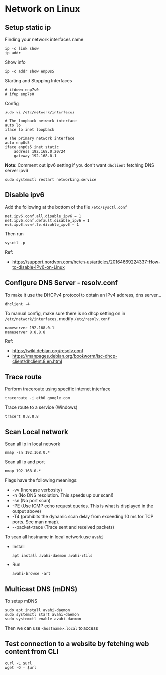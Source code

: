 # Network on Linux

## Setup static ip

Finding your network interfaces name
```
ip -c link show
ip addr
```
Show info
```
ip -c addr show enp0s5
```
Starting and Stopping Interfaces

    # ifdown enp7s0
    # ifup enp7s0

Config
```
sudo vi /etc/network/interfaces
```
```
# The loopback network interface
auto lo
iface lo inet loopback

# The primary network interface
auto enp0s5
iface enp0s5 inet static
    address 192.168.0.20/24
    gateway 192.168.0.1
```
**Note**: Comment out ipv6 setting if you don't want `dhclient` fetching DNS server ipv6
```
sudo systemctl restart networking.service
```

## Disable ipv6
 
Add the following at the bottom of the file `/etc/sysctl.conf`

    net.ipv6.conf.all.disable_ipv6 = 1
    net.ipv6.conf.default.disable_ipv6 = 1
    net.ipv6.conf.lo.disable_ipv6 = 1

Then run

    sysctl -p

Ref:
- https://support.nordvpn.com/hc/en-us/articles/20164669224337-How-to-disable-IPv6-on-Linux

## Configure DNS Server - resolv.conf
To make it use the DHCPv4 protocol to obtain an IPv4 address, dns server...

    dhclient -4

To manual config, make sure there is no dhcp setting on in `/etc/network/interfaces`, modify `/etc/resolv.conf`

    nameserver 192.168.0.1
    nameserver 8.8.8.8

Ref:
- https://wiki.debian.org/resolv.conf
- https://manpages.debian.org/bookworm/isc-dhcp-client/dhclient.8.en.html
## Trace route
  
Perform traceroute using specific internet interface

    traceroute -i eth0 google.com
Trace route to a service (Windows)

    tracert 8.8.8.8
## Scan Local network

Scan all ip in local network

    nmap -sn 192.168.0.*

Scan all ip and port

    nmap 192.168.0.*

Flags have the following meanings:
- -vv (Increase verbosity)
- -n (No DNS resolution. This speeds up our scan!)
- -sn (No port scan)
- -PE (Use ICMP echo request queries. This is what is displayed in the output above)
- -T4 (prohibits the dynamic scan delay from exceeding 10 ms for TCP ports. See man nmap).
- --packet-trace (Trace sent and received packets)

To scan all hostname in local network use `avahi`

- Install

      apt install avahi-daemon avahi-utils

- Run

      avahi-browse -art

## Multicast DNS (mDNS)
To setup mDNS

    sudo apt install avahi-daemon
    sudo systemctl start avahi-daemon
    sudo systemctl enable avahi-daemon

Then we can use `<hostname>.local` to access

## Test connection to a website by fetching web content from CLI

    curl -L $url
    wget -O - $url